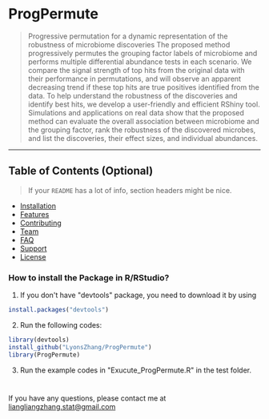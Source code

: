 # ProgPermute
> Progressive permutation for a dynamic representation of the robustness of microbiome discoveries
The proposed method progressively permutes the grouping factor labels of microbiome and performs multiple differential abundance tests in each scenario. We compare the signal strength of top hits from the original data with their performance in permutations, and will observe an apparent decreasing trend if these top hits are true positives identified from the data. To help understand the robustness of the discoveries and identify best hits, we develop a user-friendly and efficient RShiny tool. Simulations and applications on real data show that the proposed method can evaluate the overall association between microbiome and the grouping factor, rank the robustness of the discovered microbes, and list the discoveries, their effect sizes, and individual abundances.

---

## Table of Contents (Optional)

> If your `README` has a lot of info, section headers might be nice.

- [Installation](#installation)
- [Features](#features)
- [Contributing](#contributing)
- [Team](#team)
- [FAQ](#faq)
- [Support](#support)
- [License](#license)


### How to install the Package in R/RStudio?

1. If you don't have "devtools" package, you need to download it by using 
```R
install.packages("devtools")
```

2. Run the following codes:
```R
library(devtools)
install_github("LyonsZhang/ProgPermute")
library(ProgPermute)
```
3. Run the example codes in "Exucute_ProgPermute.R" in the test folder.

#
If you have any questions, please contact me at liangliangzhang.stat@gmail.com
